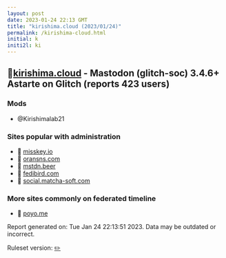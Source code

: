 ```yaml
---
layout: post
date: 2023-01-24 22:13 GMT
title: "kirishima.cloud (2023/01/24)"
permalink: /kirishima-cloud.html
initial: k
initi2l: ki
---
```


## 🐘[kirishima.cloud](https://kirishima.cloud) - Mastodon (glitch-soc) 3.4.6+ Astarte on Glitch (reports 423 users)

### Mods
 * @Kirishimalab21

### Sites popular with administration

* 🐘 [misskey.io](/misskey-io.html)
* 🐘 [oransns.com](/oransns-com.html)
* 🐘 [mstdn.beer](/mstdn-beer.html)
* 🐘 [fedibird.com](/fedibird-com.html)
* 🐘 [social.matcha-soft.com](/social-matcha-soft-com.html)

### More sites commonly on federated timeline

* 🐘 [poyo.me](/poyo-me.html)

Report generated on: Tue Jan 24 22:13:51 2023. Data may be outdated or incorrect.

Ruleset version: [✏️](/version-pencil)
